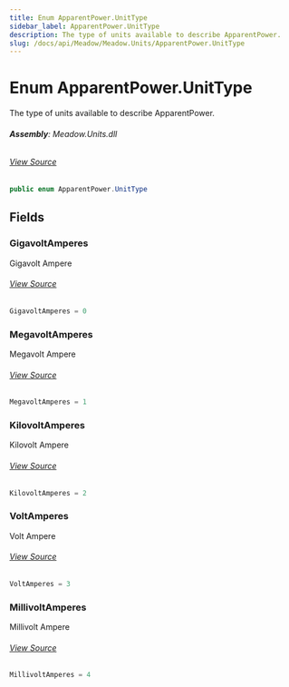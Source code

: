 ```yaml
---
title: Enum ApparentPower.UnitType
sidebar_label: ApparentPower.UnitType
description: The type of units available to describe ApparentPower.
slug: /docs/api/Meadow/Meadow.Units/ApparentPower.UnitType
---
```

# Enum ApparentPower.UnitType
The type of units available to describe ApparentPower.

###### **Assembly**: Meadow.Units.dll
###### [View Source](https://github.com/WildernessLabs/Meadow.Units.git/blob/develop/Source/Meadow.Units/ApparentPower.cs#L47)
```csharp title="Declaration"
public enum ApparentPower.UnitType
```
## Fields
### GigavoltAmperes
Gigavolt Ampere
###### [View Source](https://github.com/WildernessLabs/Meadow.Units.git/blob/develop/Source/Meadow.Units/ApparentPower.cs#L52)
```csharp title="Declaration"
GigavoltAmperes = 0
```
### MegavoltAmperes
Megavolt Ampere
###### [View Source](https://github.com/WildernessLabs/Meadow.Units.git/blob/develop/Source/Meadow.Units/ApparentPower.cs#L56)
```csharp title="Declaration"
MegavoltAmperes = 1
```
### KilovoltAmperes
Kilovolt Ampere
###### [View Source](https://github.com/WildernessLabs/Meadow.Units.git/blob/develop/Source/Meadow.Units/ApparentPower.cs#L60)
```csharp title="Declaration"
KilovoltAmperes = 2
```
### VoltAmperes
Volt Ampere
###### [View Source](https://github.com/WildernessLabs/Meadow.Units.git/blob/develop/Source/Meadow.Units/ApparentPower.cs#L64)
```csharp title="Declaration"
VoltAmperes = 3
```
### MillivoltAmperes
Millivolt Ampere
###### [View Source](https://github.com/WildernessLabs/Meadow.Units.git/blob/develop/Source/Meadow.Units/ApparentPower.cs#L68)
```csharp title="Declaration"
MillivoltAmperes = 4
```
